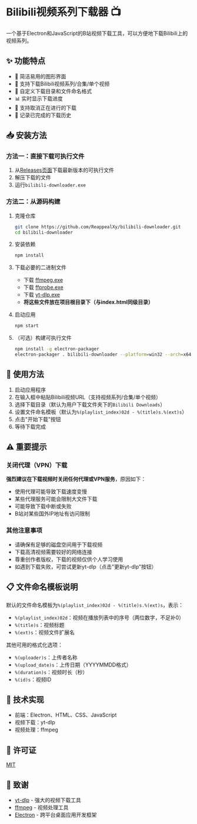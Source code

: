 # Bilibili视频系列下载器 📺

一个基于Electron和JavaScript的B站视频下载工具，可以方便地下载Bilibili上的视频系列。

## ✨ 功能特点

- 📱 简洁易用的图形界面
- 📂 支持下载Bilibili视频系列/合集/单个视频
- 🔧 自定义下载目录和文件命名格式
- 📊 实时显示下载进度
- 🛑 支持取消正在进行的下载
- 📝 记录已完成的下载历史

## 📥 安装方法

### 方法一：直接下载可执行文件

1. 从[Releases页面](https://github.com/ReappealXy/bilibili-downloader/releases)下载最新版本的可执行文件
2. 解压下载的文件
3. 运行`bilibili-downloader.exe`

### 方法二：从源码构建

1. 克隆仓库
   ```bash
   git clone https://github.com/ReappealXy/bilibili-downloader.git
   cd bilibili-downloader
   ```

2. 安装依赖
   ```bash
   npm install
   ```

3. 下载必要的二进制文件
   - 下载 [ffmpeg.exe](https://www.gyan.dev/ffmpeg/builds/)
   - 下载 [ffprobe.exe](https://www.gyan.dev/ffmpeg/builds/)
   - 下载 [yt-dlp.exe](https://github.com/yt-dlp/yt-dlp/releases)
   - **将这些文件放在项目根目录下（与index.html同级目录）**

4. 启动应用
   ```bash
   npm start
   ```

5. （可选）构建可执行文件
   ```bash
   npm install -g electron-packager
   electron-packager . bilibili-downloader --platform=win32 --arch=x64
   ```

## 🚀 使用方法

1. 启动应用程序
2. 在输入框中粘贴Bilibili视频URL（支持视频系列/合集/单个视频）
3. 选择下载目录（默认为用户下载文件夹下的`Bilibili Downloads`）
4. 设置文件命名模板（默认为`%(playlist_index)02d - %(title)s.%(ext)s`）
5. 点击"开始下载"按钮
6. 等待下载完成

## ⚠️ 重要提示

### 关闭代理（VPN）下载

**强烈建议在下载视频时关闭任何代理或VPN服务**，原因如下：

- 使用代理可能导致下载速度变慢
- 某些代理服务可能会限制大文件下载
- 可能导致下载中断或失败
- B站对某些国外IP地址有访问限制

### 其他注意事项

- 请确保有足够的磁盘空间用于下载视频
- 下载高清视频需要较好的网络连接
- 尊重创作者版权，下载的视频仅供个人学习使用
- 如遇到下载失败，可尝试更新yt-dlp（点击"更新yt-dlp"按钮）

## 📋 文件命名模板说明

默认的文件命名模板为`%(playlist_index)02d - %(title)s.%(ext)s`，表示：

- `%(playlist_index)02d`：视频在播放列表中的序号（两位数字，不足补0）
- `%(title)s`：视频标题
- `%(ext)s`：视频文件扩展名

其他可用的格式化选项：

- `%(uploader)s`：上传者名称
- `%(upload_date)s`：上传日期（YYYYMMDD格式）
- `%(duration)s`：视频时长（秒）
- `%(id)s`：视频ID

## 🔧 技术实现

- 前端：Electron、HTML、CSS、JavaScript
- 视频下载：yt-dlp
- 视频处理：ffmpeg

## 📄 许可证

[MIT](LICENSE)

## 🙏 致谢

- [yt-dlp](https://github.com/yt-dlp/yt-dlp) - 强大的视频下载工具
- [ffmpeg](https://ffmpeg.org/) - 视频处理工具
- [Electron](https://www.electronjs.org/) - 跨平台桌面应用开发框架